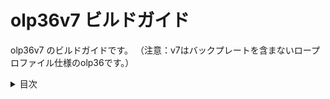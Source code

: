 # olp36v7 ビルドガイド

olp36v7 のビルドガイドです。
（注意：v7はバックプレートを含まないロープロファイル仕様のolp36です。）

<details><summary>目次</summary><div>
